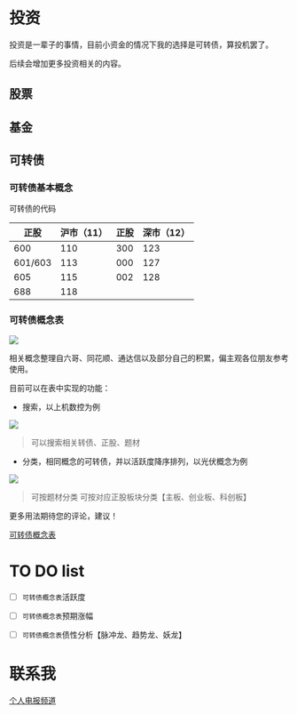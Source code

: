 # 投资

投资是一辈子的事情，目前小资金的情况下我的选择是可转债，算投机罢了。

后续会增加更多投资相关的内容。

## 股票

## 基金

## 可转债

### 可转债基本概念

可转债的代码


| 正股 | 沪市（11） | 正股 | 深市（12） |
| --- | --- | --- | --- |
| 600 | 110 | 300 | 123 |
| 601/603 | 113 | 000 | 127 |
| 605 | 115 | 002 | 128 |
| 688 | 118 | |  |




### 可转债概念表


![](https://cdn.jsdelivr.net/gh/deserce/picgo@master/img/202206121533089.png)

相关概念整理自六哥、同花顺、通达信以及部分自己的积累，偏主观各位朋友参考使用。

目前可以在表中实现的功能：

- 搜索，以上机数控为例

![](https://cdn.jsdelivr.net/gh/deserce/picgo@master/img/202206122025872.gif)

> 可以搜索相关转债、正股、题材

- 分类，相同概念的可转债，并以活跃度降序排列，以光伏概念为例

![](https://cdn.jsdelivr.net/gh/deserce/picgo@master/img/202206122110450.gif)


> 可按题材分类
> 可按对应正股板块分类【主板、创业板、科创板】

更多用法期待您的评论，建议！

[可转债概念表](https://deserce.notion.site/cefead48102040dda3208a1f0bc86b35)

# TO DO list

- [ ] `可转债概念表`活跃度
- [ ] `可转债概念表`预期涨幅
- [ ] `可转债概念表`债性分析【脉冲龙、趋势龙、妖龙】
 

# 联系我
[个人电报频道](https://t.me/sanqiviews)

